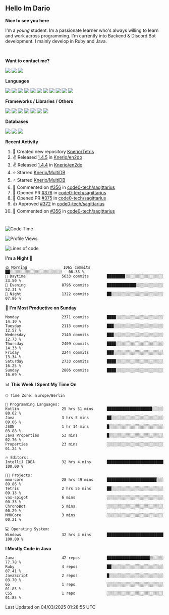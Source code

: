 <h2>Hello Im Dario</h2>

**Nice to see you here**

I'm a *young* student. Im a passionate learner who's always willing to learn and work across
programming. I'm currently into Backend & Discord Bot development. I mainly develop in Ruby and Java.

<br/>

**Want to contact me?**

<a href="https://github.com/knerio"><img src="https://img.shields.io/badge/-Github-blue?style=for-the-badge&logo=github&logoColor=white"/></a> <a href="https://discord.com/users/639416958923702292"><img src="https://img.shields.io/badge/-knerio-blue?style=for-the-badge&logo=discord&logoColor=white"/></a> <a href="https://twitch.tv/dopalos_"><img src="https://img.shields.io/badge/-twitch-blue?style=for-the-badge&logo=twitch&logoColor=white"/></a>

**Languages**

<img src="https://img.shields.io/badge/-Java-blue?style=for-the-badge&logo=java&logoColor=white"/> <img src="https://img.shields.io/badge/-Ruby-blue?style=for-the-badge&logo=Ruby&logoColor=white"/> <img src="https://img.shields.io/badge/-Git-blue?style=for-the-badge&logo=Git&logoColor=white"/> <img src="https://img.shields.io/badge/-HTML-blue?style=for-the-badge&logo=html5&logoColor=white"/> <img src="https://img.shields.io/badge/-CSS-blue?style=for-the-badge&logo=CSS3&logoColor=white"/> <img src="https://img.shields.io/badge/-Javascript-blue?style=for-the-badge&logo=javascript&logoColor=white"/> <img src="https://img.shields.io/badge/-Typescript-blue?style=for-the-badge&logo=TypeScript&logoColor=white"/> <img src="https://img.shields.io/badge/-Kotlin-blue?style=for-the-badge&logo=kotlin&logoColor=white"/> <img src="https://img.shields.io/badge/-SQL-blue?style=for-the-badge&logo=MYSQL&logoColor=white"/> <img src="https://img.shields.io/badge/-Markdown-blue?style=for-the-badge&logo=Markdown&logoColor=white"/> <img src="https://img.shields.io/badge/-JSON-blue?style=for-the-badge&logo=JSON&logoColor=white"/>
<br/>

 **Frameworks / Libraries / Others**

<img src="https://img.shields.io/badge/-Ruby_On_Rails-blue?style=for-the-badge&logo=ruby-on-rails&logoColor=white"/> <img src="https://img.shields.io/badge/-JDA-blue?style=for-the-badge&logo=JDA&logoColor=white"/> <img src="https://img.shields.io/badge/-Bootstrap-blue?style=for-the-badge&logo=Bootstrap&logoColor=white"/> <img src="https://img.shields.io/badge/-Node.JS-blue?style=for-the-badge&logo=node.js&logoColor=white"/> <img src="https://img.shields.io/badge/-React-blue?style=for-the-badge&logo=React&logoColor=white"/> <img src="https://img.shields.io/badge/-Express-blue?style=for-the-badge&logo=Express&logoColor=white"/> <img src="https://img.shields.io/badge/-Next.Js-blue?style=for-the-badge&logo=Next.Js&logoColor=white"/>

**Databases**

<img src="https://img.shields.io/badge/-MongoDB-blue?style=for-the-badge&logo=mongodb&logoColor=white"/> <img src="https://img.shields.io/badge/-MariaDB-blue?style=for-the-badge&logo=MariaDB&logoColor=white"/>
<img src="https://img.shields.io/badge/-PostgreSQL-blue?style=for-the-badge&logo=PostgreSQl&logoColor=white"/>

**Recent Activity**

<!--RECENT_ACTIVITY:start-->
1. 📔 Created new repository [Knerio/Tetris](https://github.com/Knerio/Tetris)<br>
2. ✌️ Released [1.4.5](https://github.com/Knerio/en2do/releases/tag/1.4.5) in [Knerio/en2do](https://github.com/Knerio/en2do)<br>
3. ✌️ Released [1.4.4](https://github.com/Knerio/en2do/releases/tag/1.4.4) in [Knerio/en2do](https://github.com/Knerio/en2do)<br>
4. ⭐ Starred [Knerio/MultiDB](https://github.com/Knerio/MultiDB)<br>
5. ⭐ Starred [Knerio/MultiDB](https://github.com/Knerio/MultiDB)<br>
6. 💬 Commented on [#356](https://github.com/code0-tech/sagittarius/issues/356#issuecomment-2642731831) in [code0-tech/sagittarius](https://github.com/code0-tech/sagittarius)<br>
7. 💪 Opened PR [#376](https://github.com/code0-tech/sagittarius/pull/376) in [code0-tech/sagittarius](https://github.com/code0-tech/sagittarius)<br>
8. 💪 Opened PR [#375](https://github.com/code0-tech/sagittarius/pull/375) in [code0-tech/sagittarius](https://github.com/code0-tech/sagittarius)<br>
9. 👍 Approved [#372](https://github.com/code0-tech/sagittarius/pull/372#pullrequestreview-2595783480) in [code0-tech/sagittarius](https://github.com/code0-tech/sagittarius)<br>
10. 💬 Commented on [#356](https://github.com/code0-tech/sagittarius/issues/356#issuecomment-2636765166) in [code0-tech/sagittarius](https://github.com/code0-tech/sagittarius)<br>
<!--RECENT_ACTIVITY:end-->
 
#

<!--START_SECTION:waka-->
![Code Time](http://img.shields.io/badge/Code%20Time-914%20hrs%2056%20mins-blue)

![Profile Views](http://img.shields.io/badge/Profile%20Views-0-blue)

![Lines of code](https://img.shields.io/badge/From%20Hello%20World%20I%27ve%20Written-1.2%20million%20lines%20of%20code-blue)

**I'm a Night 🦉** 

```text
🌞 Morning                1065 commits        ██░░░░░░░░░░░░░░░░░░░░░░░   06.33 % 
🌆 Daytime                5633 commits        ████████░░░░░░░░░░░░░░░░░   33.50 % 
🌃 Evening                8796 commits        █████████████░░░░░░░░░░░░   52.31 % 
🌙 Night                  1322 commits        ██░░░░░░░░░░░░░░░░░░░░░░░   07.86 % 
```
📅 **I'm Most Productive on Sunday** 

```text
Monday                   2371 commits        ████░░░░░░░░░░░░░░░░░░░░░   14.10 % 
Tuesday                  2113 commits        ███░░░░░░░░░░░░░░░░░░░░░░   12.57 % 
Wednesday                2140 commits        ███░░░░░░░░░░░░░░░░░░░░░░   12.73 % 
Thursday                 2409 commits        ████░░░░░░░░░░░░░░░░░░░░░   14.33 % 
Friday                   2244 commits        ███░░░░░░░░░░░░░░░░░░░░░░   13.34 % 
Saturday                 2733 commits        ████░░░░░░░░░░░░░░░░░░░░░   16.25 % 
Sunday                   2806 commits        ████░░░░░░░░░░░░░░░░░░░░░   16.69 % 
```


📊 **This Week I Spent My Time On** 

```text
🕑︎ Time Zone: Europe/Berlin

💬 Programming Languages: 
Kotlin                   25 hrs 51 mins      ████████████████████░░░░░   80.62 % 
Java                     3 hrs 5 mins        ██░░░░░░░░░░░░░░░░░░░░░░░   09.66 % 
JSON                     1 hr 14 mins        █░░░░░░░░░░░░░░░░░░░░░░░░   03.88 % 
Java Properties          53 mins             █░░░░░░░░░░░░░░░░░░░░░░░░   02.76 % 
Properties               23 mins             ░░░░░░░░░░░░░░░░░░░░░░░░░   01.24 % 

🔥 Editors: 
IntelliJ IDEA            32 hrs 4 mins       █████████████████████████   100.00 % 

🐱‍💻 Projects: 
mmo-core                 28 hrs 49 mins      ██████████████████████░░░   89.86 % 
Tetris                   2 hrs 55 mins       ██░░░░░░░░░░░░░░░░░░░░░░░   09.13 % 
vax-spigot               6 mins              ░░░░░░░░░░░░░░░░░░░░░░░░░   00.33 % 
ChronoBot                5 mins              ░░░░░░░░░░░░░░░░░░░░░░░░░   00.29 % 
MMOCore                  3 mins              ░░░░░░░░░░░░░░░░░░░░░░░░░   00.21 % 

💻 Operating System: 
Windows                  32 hrs 4 mins       █████████████████████████   100.00 % 
```

**I Mostly Code in Java** 

```text
Java                     42 repos            ███████████████████░░░░░░   77.78 % 
Ruby                     4 repos             ██░░░░░░░░░░░░░░░░░░░░░░░   07.41 % 
JavaScript               2 repos             █░░░░░░░░░░░░░░░░░░░░░░░░   03.70 % 
Go                       1 repo              ░░░░░░░░░░░░░░░░░░░░░░░░░   01.85 % 
CSS                      1 repo              ░░░░░░░░░░░░░░░░░░░░░░░░░   01.85 % 
```




 Last Updated on 04/03/2025 01:28:55 UTC
<!--END_SECTION:waka-->

